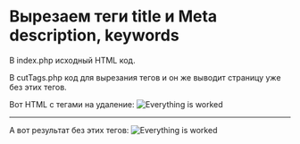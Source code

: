 # Вырезаем теги title и Meta description, keywords

В index.php исходный HTML код. 

В cutTags.php код для вырезания тегов и он же выводит страницу уже без этих тегов. 

Вот HTML c тегами на удаление:
![Everything is worked](../img/toCut.jpg)

---

А вот результат без этих тегов:
![Everything is worked](../img/Done.jpg)

